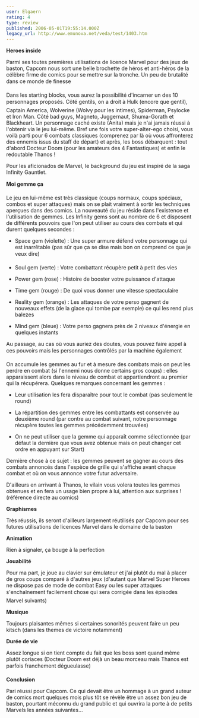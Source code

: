 ```yaml
---
user: Elgaern
rating: 4
type: review
published: 2006-05-01T19:55:14.000Z
legacy_url: http://www.emunova.net/veda/test/1403.htm
---
```

**Heroes inside**  

Parmi ses toutes premières utilisations de licence Marvel pour des jeux de baston, Capcom nous sort une belle brochette de héros et anti-héros de la célèbre firme de comics pour se mettre sur la tronche. Un peu de brutalité dans ce monde de finesse  

  

Dans les starting blocks, vous aurez la possibilité d'incarner un des 10 personnages proposés. Côté gentils, on a droit à Hulk (encore que gentil), Captain America, Wolverine (Wolvy pour les intimes), Spiderman, Psylocke et Iron Man. Côté bad guys, Magneto, Juggernaut, Shuma-Gorath et Blackheart. Un personnage caché existe (Anita) mais je n'ai jamais réussi à l'obtenir via le jeu lui-même. Bref une fois votre super-alter-ego choisi, vous voilà parti pour 6 combats classiques (comprenez par là où vous affronterez des ennemis issus du staff de départ) et après, les boss débarquent : tout d'abord Docteur Doom (pour les amateurs des 4 Fantastiques) et enfin le redoutable Thanos !  

Pour les aficionados de Marvel, le background du jeu est inspiré de la saga Infinity Gauntlet.  

  

  

**Moi gemme ça**  

Le jeu en lui-même est très classique (coups normaux, coups spéciaux, combos et super attaques) mais on se plait vraiment à sortir les techniques aperçues dans des comics. La nouveauté du jeu réside dans l'existence et l'utilisation de gemmes. Les Infinity gems sont au nombre de 6 et disposent de différents pouvoirs que l'on peut utiliser au cours des combats et qui durent quelques secondes :  

- Space gem (violette) : Une super armure défend votre personnage qui est inarrêtable (pas sûr que ça se dise mais bon on comprend ce que je veux dire)  

- Soul gem (verte) : Votre combattant récupère petit à petit des vies  

- Power gem (rose) : Histoire de booster votre puissance d'attaque  

- Time gem (rouge) : De quoi vous donner une vitesse spectaculaire  

- Reality gem (orange) : Les attaques de votre perso gagnent de nouveaux effets (de la glace qui tombe par exemple) ce qui les rend plus balezes  

- Mind gem (bleue) : Votre perso gagnera près de 2 niveaux d'énergie en quelques instants  

Au passage, au cas où vous auriez des doutes, vous pouvez faire appel à ces pouvoirs mais les personnages contrôlés par la machine également  

  

On accumule les gemmes au fur et à mesure des combats mais on peut les perdre en combat (si l'ennemi nous donne certains gros coups) : elles apparaissent alors dans le niveau de combat et appartiendront au premier qui la récupérera. Quelques remarques concernant les gemmes :  

- Leur utilisation les fera disparaître pour tout le combat (pas seulement le round)  

- La répartition des gemmes entre les combattants est conservée au deuxième round (par contre au combat suivant, notre personnage récupère toutes les gemmes précédemment trouvées)  

- On ne peut utiliser que la gemme qui apparaît comme sélectionnée (par défaut la dernière que vous avez obtenue mais on peut changer cet ordre en appuyant sur Start)  

Dernière chose à ce sujet : les gemmes peuvent se gagner au cours des combats annoncés dans l'espèce de grille qui s'affiche avant chaque combat et où on vous annonce votre futur adversaire.  

  

D'ailleurs en arrivant à Thanos, le vilain vous volera toutes les gemmes obtenues et en fera un usage bien propre à lui, attention aux surprises ! (référence directe au comics)  

  

  

**Graphismes**  

Très réussis, ils seront d'ailleurs largement réutilisés par Capcom pour ses futures utilisations de licences Marvel dans le domaine de la baston  

  

**Animation**  

Rien à signaler, ça bouge à la perfection  

  

**Jouabilité**  

Pour ma part, je joue au clavier sur émulateur et j'ai plutôt du mal à placer de gros coups comparé à d'autres jeux (d'autant que Marvel Super Heroes ne dispose pas de mode de combat Easy ou les super attaques s'enchaînement facilement chose qui sera corrigée dans les épisodes Marvel suivants)  

  

**Musique**  

Toujours plaisantes mêmes si certaines sonorités peuvent faire un peu kitsch (dans les themes de victoire notamment)  

  

**Durée de vie**  

Assez longue si on tient compte du fait que les boss sont quand même plutôt coriaces (Docteur Doom est déjà un beau morceau mais Thanos est parfois franchement dégueulasse)  

  

**Conclusion**  

Pari réussi pour Capcom. Ce qui devait être un hommage à un grand auteur de comics mort quelques mois plus tôt se révèle être un assez bon jeu de baston, pourtant méconnu du grand public et qui ouvrira la porte à de petits Marvels les années suivantes...